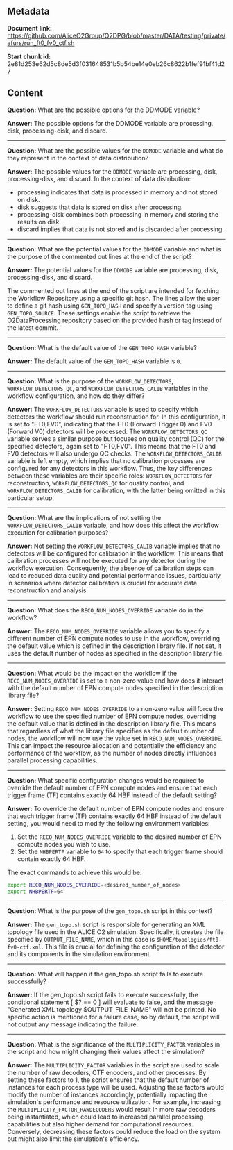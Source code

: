 ## Metadata

**Document link:** https://github.com/AliceO2Group/O2DPG/blob/master/DATA/testing/private/afurs/run_ft0_fv0_ctf.sh

**Start chunk id:** 2e81d253e62d5c8de5d3f031648531b5b54be14e0eb26c8622b1fef91bf41d27

## Content

**Question:** What are the possible options for the DDMODE variable?

**Answer:** The possible options for the DDMODE variable are processing, disk, processing-disk, and discard.

---

**Question:** What are the possible values for the `DDMODE` variable and what do they represent in the context of data distribution?

**Answer:** The possible values for the `DDMODE` variable are processing, disk, processing-disk, and discard. In the context of data distribution:
- processing indicates that data is processed in memory and not stored on disk.
- disk suggests that data is stored on disk after processing.
- processing-disk combines both processing in memory and storing the results on disk.
- discard implies that data is not stored and is discarded after processing.

---

**Question:** What are the potential values for the `DDMODE` variable and what is the purpose of the commented out lines at the end of the script?

**Answer:** The potential values for the `DDMODE` variable are processing, disk, processing-disk, and discard. 

The commented out lines at the end of the script are intended for fetching the Workflow Repository using a specific git hash. The lines allow the user to define a git hash using `GEN_TOPO_HASH` and specify a version tag using `GEN_TOPO_SOURCE`. These settings enable the script to retrieve the O2DataProcessing repository based on the provided hash or tag instead of the latest commit.

---

**Question:** What is the default value of the `GEN_TOPO_HASH` variable?

**Answer:** The default value of the `GEN_TOPO_HASH` variable is `0`.

---

**Question:** What is the purpose of the `WORKFLOW_DETECTORS`, `WORKFLOW_DETECTORS_QC`, and `WORKFLOW_DETECTORS_CALIB` variables in the workflow configuration, and how do they differ?

**Answer:** The `WORKFLOW_DETECTORS` variable is used to specify which detectors the workflow should run reconstruction for. In this configuration, it is set to "FT0,FV0", indicating that the FT0 (Forward Trigger 0) and FV0 (Forward V0) detectors will be processed. The `WORKFLOW_DETECTORS_QC` variable serves a similar purpose but focuses on quality control (QC) for the specified detectors, again set to "FT0,FV0". This means that the FT0 and FV0 detectors will also undergo QC checks. The `WORKFLOW_DETECTORS_CALIB` variable is left empty, which implies that no calibration processes are configured for any detectors in this workflow. Thus, the key differences between these variables are their specific roles: `WORKFLOW_DETECTORS` for reconstruction, `WORKFLOW_DETECTORS_QC` for quality control, and `WORKFLOW_DETECTORS_CALIB` for calibration, with the latter being omitted in this particular setup.

---

**Question:** What are the implications of not setting the `WORKFLOW_DETECTORS_CALIB` variable, and how does this affect the workflow execution for calibration purposes?

**Answer:** Not setting the `WORKFLOW_DETECTORS_CALIB` variable implies that no detectors will be configured for calibration in the workflow. This means that calibration processes will not be executed for any detector during the workflow execution. Consequently, the absence of calibration steps can lead to reduced data quality and potential performance issues, particularly in scenarios where detector calibration is crucial for accurate data reconstruction and analysis.

---

**Question:** What does the `RECO_NUM_NODES_OVERRIDE` variable do in the workflow?

**Answer:** The `RECO_NUM_NODES_OVERRIDE` variable allows you to specify a different number of EPN compute nodes to use in the workflow, overriding the default value which is defined in the description library file. If not set, it uses the default number of nodes as specified in the description library file.

---

**Question:** What would be the impact on the workflow if the `RECO_NUM_NODES_OVERRIDE` is set to a non-zero value and how does it interact with the default number of EPN compute nodes specified in the description library file?

**Answer:** Setting `RECO_NUM_NODES_OVERRIDE` to a non-zero value will force the workflow to use the specified number of EPN compute nodes, overriding the default value that is defined in the description library file. This means that regardless of what the library file specifies as the default number of nodes, the workflow will now use the value set in `RECO_NUM_NODES_OVERRIDE`. This can impact the resource allocation and potentially the efficiency and performance of the workflow, as the number of nodes directly influences parallel processing capabilities.

---

**Question:** What specific configuration changes would be required to override the default number of EPN compute nodes and ensure that each trigger frame (TF) contains exactly 64 HBF instead of the default setting?

**Answer:** To override the default number of EPN compute nodes and ensure that each trigger frame (TF) contains exactly 64 HBF instead of the default setting, you would need to modify the following environment variables:

1. Set the `RECO_NUM_NODES_OVERRIDE` variable to the desired number of EPN compute nodes you wish to use.
2. Set the `NHBPERTF` variable to `64` to specify that each trigger frame should contain exactly 64 HBF.

The exact commands to achieve this would be:

```bash
export RECO_NUM_NODES_OVERRIDE=<desired_number_of_nodes>
export NHBPERTF=64
```

---

**Question:** What is the purpose of the `gen_topo.sh` script in this context?

**Answer:** The `gen_topo.sh` script is responsible for generating an XML topology file used in the ALICE O2 simulation. Specifically, it creates the file specified by `OUTPUT_FILE_NAME`, which in this case is `$HOME/topologies/ft0-fv0-ctf.xml`. This file is crucial for defining the configuration of the detector and its components in the simulation environment.

---

**Question:** What will happen if the gen_topo.sh script fails to execute successfully?

**Answer:** If the gen_topo.sh script fails to execute successfully, the conditional statement [ $? == 0 ] will evaluate to false, and the message "Generated XML topology $OUTPUT_FILE_NAME" will not be printed. No specific action is mentioned for a failure case, so by default, the script will not output any message indicating the failure.

---

**Question:** What is the significance of the `MULTIPLICITY_FACTOR` variables in the script and how might changing their values affect the simulation?

**Answer:** The `MULTIPLICITY_FACTOR` variables in the script are used to scale the number of raw decoders, CTF encoders, and other processes. By setting these factors to 1, the script ensures that the default number of instances for each process type will be used. Adjusting these factors would modify the number of instances accordingly, potentially impacting the simulation's performance and resource utilization. For example, increasing the `MULTIPLICITY_FACTOR_RAWDECODERS` would result in more raw decoders being instantiated, which could lead to increased parallel processing capabilities but also higher demand for computational resources. Conversely, decreasing these factors could reduce the load on the system but might also limit the simulation's efficiency.